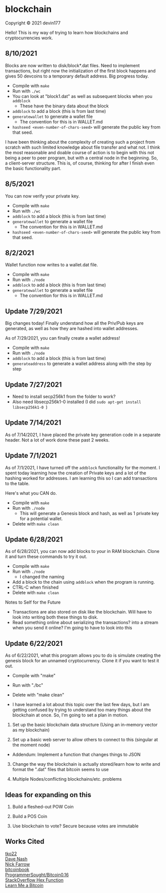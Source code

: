 # blockchain
Copyright &copy; 2021 devin177

Hello! This is my way of trying to learn how blockchains and cryptocurrencies work.

## 8/10/2021
Blocks are now written to disk/block*.dat files. Need to implement transactions, but right now the initialization of the first block happens and gives 50 devcoins to a temporary default address. Big progress today.

- Compile with `make`
- Run with `./wc`
- You can look at "block1.dat" as well as subsequent blocks when you `addblock`
  - These have the binary data about the block
- `addblock` to add a block (this is from last time)
- `generatewallet` to generate a wallet file
  - The convention for this is in WALLET.md
- `hashseed <even-number-of-chars-seed>` will generate the public key from that seed.

I have been thinking about the complexity of creating such a project from scratch with such limited knowledge about file transfer and what not. I think the most reasonable and doable course of action is to begin with this not being a peer to peer program, but with a central node in the beginning. So, a client-server structure. This is, of course, thinking for after I finish even the basic functionality part.

## 8/5/2021
You can now verify your private key.

- Compile with `make`
- Run with `./wc`
- `addblock` to add a block (this is from last time)
- `generatewallet` to generate a wallet file
  - The convention for this is in WALLET.md
- `hashseed <even-number-of-chars-seed>` will generate the public key from that seed.

## 8/2/2021
Wallet function now writes to a wallet.dat file.

- Compile with `make`
- Run with `./node`
- `addblock` to add a block (this is from last time)
- `generatewallet` to generate a wallet file
  - The convention for this is in WALLET.md

## Update 7/29/2021
Big changes today! Finally understand how all the Priv/Pub keys are generated, as well as how they are hashed into wallet addresses.

As of 7/29/2021, you can finally create a wallet address!
- Compile with `make`
- Run with `./node`
- `addblock` to add a block (this is from last time)
- `generateaddress` to generate a wallet address along with the step by step

## Update 7/27/2021
- Need to install secp256k1 from the folder to work?
- Also need libsecp256k1-0 installed (I did `sudo apt-get install libsecp256k1-0
`)

## Update 7/14/2021

As of 7/14/2021, I have placed the private key generation code in a separate header. Not a lot of work done these past 2 weeks. 

## Update 7/1/2021
As of 7/1/2021, I have turned off the `addblock` functionality for the moment. I spent today learning how the creation of Private keys and a lot of the hashing worked for addresses. I am learning this so I can add transactions to the table.

Here's what you CAN do.

- Compile with `make`
- Run with `./node`
  - This will generate a Genesis block and hash, as well as 1 private key for a potential wallet.
- Delete with `make clean`

## Update 6/28/2021
As of 6/28/2021, you can now add blocks to your in RAM blockchain. Clone it and turn these commands to try it out.

- Compile with `make`
- Run with `./node`
  - I changed the naming
- Add a block to the chain using `addblock` when the program is running.
- CTRL-C when finished
- Delete with `make clean`

Notes to Self for the Future
- Transactions are also stored on disk like the blockchain. Will have to look into writing both these things to disk.
- Read something online about serializing the transactions?  into a stream when you send it online? I'm going to have to look into this

## Update 6/22/2021
As of 6/22/2021, what this program allows you to do is simulate creating the genesis block for an unnamed cryptocurrency. Clone it if you want to test it out.

- Compile with "make"
- Run with "./bc"
- Delete with "make clean"

- I have learned a lot about this topic over the last few days, but I am getting confused by trying to understand too many things about the blockchain at once. So, I'm going to set a plan in motion.

1. Set up the basic blockchain data structure (Using an in-memory vector as my blockchain)

2. Set up a basic web server to allow others to connect to this (singular at the moment node)
 - Addendum: Implement a function that changes things to JSON

3. Change the way the blockchain is actually stored/learn how to write and format the ".dat" files that bitcoin seems to use

4. Multiple Nodes/conflicting blockchains/etc. problems

## Ideas for expanding on this

1. Build a fleshed-out POW Coin

2. Build a POS Coin

3. Use blockchain to vote? Secure because votes are immutable

## Works Cited

[tko22](https://github.com/tko22/simple-blockchain)\
[Dave Nash](https://davenash.com/2017/10/build-a-blockchain-with-c/)\
[Nick Farrow](https://nickfarrow.com/Cryptography-in-Bitcoin-with-C/)\
[bitcoinbook](https://cypherpunks-core.github.io/bitcoinbook/)\
[ProgrammerSought/Bitcoin0.16](https://www.programmersought.com/article/19961775751/)\
[StackOverflow Hex Function](https://stackoverflow.com/questions/3381614/c-convert-string-to-hexadecimal-and-vice-versa)\
[Learn Me a Bitcoin](https://learnmeabitcoin.com/)
